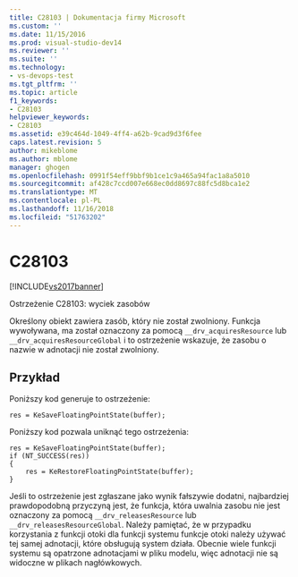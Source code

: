 ```yaml
---
title: C28103 | Dokumentacja firmy Microsoft
ms.custom: ''
ms.date: 11/15/2016
ms.prod: visual-studio-dev14
ms.reviewer: ''
ms.suite: ''
ms.technology:
- vs-devops-test
ms.tgt_pltfrm: ''
ms.topic: article
f1_keywords:
- C28103
helpviewer_keywords:
- C28103
ms.assetid: e39c464d-1049-4ff4-a62b-9cad9d3f6fee
caps.latest.revision: 5
author: mikeblome
ms.author: mblome
manager: ghogen
ms.openlocfilehash: 0991f54eff9bbf9b1ce1c9a465a94fac1a8a5010
ms.sourcegitcommit: af428c7ccd007e668ec0dd8697c88fc5d8bca1e2
ms.translationtype: MT
ms.contentlocale: pl-PL
ms.lasthandoff: 11/16/2018
ms.locfileid: "51763202"
---
```

# <a name="c28103"></a>C28103
[!INCLUDE[vs2017banner](../includes/vs2017banner.md)]

Ostrzeżenie C28103: wyciek zasobów  
  
 Określony obiekt zawiera zasób, który nie został zwolniony. Funkcja wywoływana, ma został oznaczony za pomocą `__drv_acquiresResource` lub `__drv_acquiresResourceGlobal` i to ostrzeżenie wskazuje, że zasobu o nazwie w adnotacji nie został zwolniony.  
  
## <a name="example"></a>Przykład  
 Poniższy kod generuje to ostrzeżenie:  
  
```  
res = KeSaveFloatingPointState(buffer);  
```  
  
 Poniższy kod pozwala uniknąć tego ostrzeżenia:  
  
```  
res = KeSaveFloatingPointState(buffer);  
if (NT_SUCCESS(res))  
{  
    res = KeRestoreFloatingPointState(buffer);  
}  
```  
  
 Jeśli to ostrzeżenie jest zgłaszane jako wynik fałszywie dodatni, najbardziej prawdopodobną przyczyną jest, że funkcja, która uwalnia zasobu nie jest oznaczony za pomocą `__drv_releasesResource` lub `__drv_releasesResourceGlobal`. Należy pamiętać, że w przypadku korzystania z funkcji otoki dla funkcji systemu funkcje otoki należy używać tej samej adnotacji, które obsługują system działa. Obecnie wiele funkcji systemu są opatrzone adnotacjami w pliku modelu, więc adnotacji nie są widoczne w plikach nagłówkowych.



